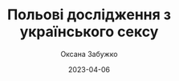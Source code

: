 ---
layout: default
modal-id: 1
date: 2023-04-06
title: Польові дослідження з українського сексу
author: Оксана Забужко
author_label: Авторка
img: fieldwork-in-ukrainian-sex-oksana-zabuzhko.jpg
alt: image-alt
project-date: 1996
category: Сучасна проза
status: booked
description: «Сексуальна одіссея художника й поетеси, розгортаючись в Україні й Америці кінця XX століття, обертається правдивою середньовічною містерією, у якій героїня проходить кругами недавньої української історії, щоб зустрітися віч-на-віч із Дияволом…». Після першої публікації (1996) роман став помітною подією в українському літературному житті через відверті еротичні сцени та сміливі міркування про українську та жіночу ідентичність. Витримавши на сьогодні вже більше десяти перевидань, роман і далі впевнено лідирує в усіх рейтингах продажу нового українського письменства. Перекладений у багатьох європейських країнах, неодноразово інсценізований та антологізований, цей новаторський твір по праву входить до «золотого фонду» сучасної літератури.
---
